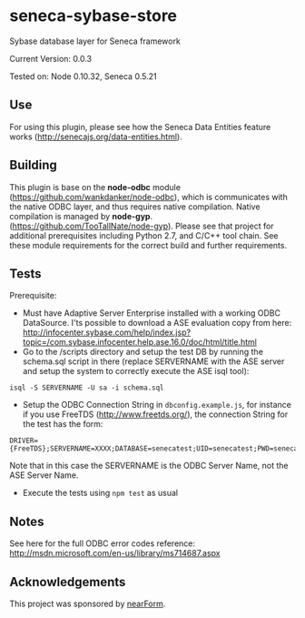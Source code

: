 seneca-sybase-store
==================

Sybase database layer for Seneca framework

Current Version: 0.0.3

Tested on: Node 0.10.32, Seneca 0.5.21

Use
-----

For using this plugin, please see how the Seneca Data Entities feature works (http://senecajs.org/data-entities.html).

Building
-----
This plugin is base on the **node-odbc** module (https://github.com/wankdanker/node-odbc), which
is communicates with the native ODBC layer, and thus requires native compilation. Native compilation is managed by **node-gyp**. (https://github.com/TooTallNate/node-gyp). Please see that project for additional prerequisites including Python 2.7, and C/C++ tool chain.
 See these module requirements for the correct build and further requirements.

Tests
-----
Prerequisite:
* Must have Adaptive Server Enterprise installed with a working ODBC DataSource. I'ts possible to download a ASE evaluation copy from here: http://infocenter.sybase.com/help/index.jsp?topic=/com.sybase.infocenter.help.ase.16.0/doc/html/title.html
* Go to the /scripts directory and setup the test DB by running the schema.sql script in there (replace SERVERNAME with the ASE server and setup the system to correctly execute the ASE isql tool):
```
isql -S SERVERNAME -U sa -i schema.sql
```
* Setup the ODBC Connection String in `dbconfig.example.js`, for instance if you use FreeTDS (http://www.freetds.org/), the connection String for the test has the form:
```
DRIVER={FreeTDS};SERVERNAME=XXXX;DATABASE=senecatest;UID=senecatest;PWD=senecatest;
```
  Note that in this case the SERVERNAME is the ODBC Server Name, not the ASE Server Name.

* Execute the tests using `npm test` as usual

Notes
-----
See here for the full ODBC error codes reference: http://msdn.microsoft.com/en-us/library/ms714687.aspx

Acknowledgements
----------------

This project was sponsored by [nearForm](http://nearform.com).
